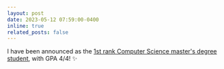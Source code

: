 ```yaml
---
layout: post
date: 2023-05-12 07:59:00-0400
inline: true
related_posts: false
---
```


<!-- A simple inline announcement with Markdown emoji! :sparkles: :smile: -->

I have been announced as the [1st rank Computer Science master's degree student](https://atu.ac.ir/en), with GPA 4/4! :sparkles: